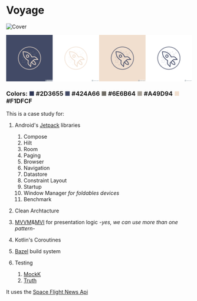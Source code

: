 # Voyage
![Cover](./\designs/voyage_cover.png)
<div id="content">
    <img src="./designs/voyage_logo.png" width="25%"/>
    <img src="./designs/voyage_logo_trans_dark.png" width="25%"/> 
    <img src="./designs/voyage_logo_dark.png" width="25%"/> 
    <img src="./designs/voyage_logo_trans.png" width="25%"/>
</div>

### Colors: <p1>■</p1> #2D3655 <p2>■</p2> #424A66 <s1>■</s1> #6E6B64 <s2>■</s2> #A49D94 <accent>■</accent> #F1DFCF

This is a case study for:
1. Android's [Jetpack](https://developer.android.com/jetpack?gclid=CjwKCAjw7--KBhAMEiwAxfpkWBXrXwunvBWDAlvA7MEPjgEx7sdOEpR1-wYX-JShxNisk70XTgJNxhoCSyYQAvD_BwE&gclsrc=aw.ds) libraries
    1. Compose
    2. Hilt
    3. Room
    4. Paging
    5. Browser
    6. Navigation
    7. Datastore
    8. Constraint Layout
    9. Startup
    10. Window Manager _for foldables devices_
    11. Benchmark

2. Clean Archtacture
3. [MVVM](https://en.wikipedia.org/wiki/Model%E2%80%93view%E2%80%93viewmodel)&[MVI](https://proandroiddev.com/android-model-view-intent-with-kotlin-flow-ca5945316ec)  for presentation logic _-yes, we can use more than one pattern-_
4. Kotlin's Coroutines
5. [Bazel](https://bazel.build/) build system
6. Testing
    1. [MockK](https://github.com/mockk/mockk)
    2. [Truth](https://truth.dev/)

It uses the [Space Flight News Api](https://www.spaceflightnewsapi.net/)
<style>
p1 { color: #2D3655 }
p2 { color: #424A66 }
s1 { color: #6E6B64 }
s2 {color: #A49D94}
accent {color: #F1DFCF}
#content {
    display: flex;
    flex-wrap: wrap;
}
</style>

